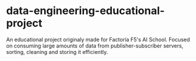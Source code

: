 # data-engineering-educational-project
An educational project originaly made for Factoría F5's AI School. Focused on consuming large amounts of data from publisher-subscriber servers, sorting, cleaning and storing it efficiently.
